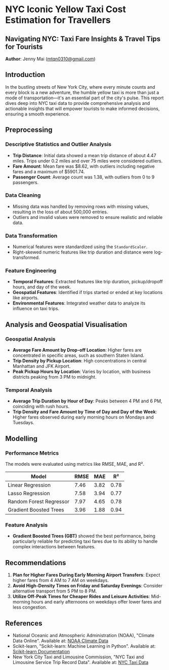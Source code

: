 # NYC Iconic Yellow Taxi Cost Estimation for Travellers

## Navigating NYC: Taxi Fare Insights & Travel Tips for Tourists

**Author**: Jenny Mai (mtqn0310@gmail.com)

## Introduction

In the bustling streets of New York City, where every minute counts and every block is a new adventure, the humble yellow taxi is more than just a mode of transportation—it's an essential part of the city's pulse. This report dives deep into NYC taxi data to provide comprehensive analysis and actionable insights that will empower tourists to make informed decisions, ensuring a smooth experience.

## Preprocessing

### Descriptive Statistics and Outlier Analysis

- **Trip Distance**: Initial data showed a mean trip distance of about 4.47 miles. Trips under 0.2 miles and over 75 miles were considered outliers.
- **Fare Amount**: Mean fare was $8.62, with outliers including negative fares and a maximum of $5901.74.
- **Passenger Count**: Average count was 1.38, with outliers from 0 to 9 passengers.

### Data Cleaning

- Missing data was handled by removing rows with missing values, resulting in the loss of about 500,000 entries.
- Outliers and invalid values were removed to ensure realistic and reliable data.

### Data Transformation

- Numerical features were standardized using the `StandardScaler`.
- Right-skewed numeric features like trip duration and distance were log-transformed.

### Feature Engineering

- **Temporal Features**: Extracted features like trip duration, pickup/dropoff hours, and day of the week.
- **Geospatial Features**: Identified if trips started or ended at key locations like airports.
- **Environmental Features**: Integrated weather data to analyze its influence on taxi trips.

## Analysis and Geospatial Visualisation

### Geospatial Analysis

- **Average Fare Amount by Drop-off Location**: Higher fares are concentrated in specific areas, such as southern Staten Island.
- **Trip Density by Pickup Location**: High concentrations in central Manhattan and JFK Airport.
- **Peak Pickup Hours by Location**: Varies by location, with business districts peaking from 3 PM to midnight.

### Temporal Analysis

- **Average Trip Duration by Hour of Day**: Peaks between 4 PM and 6 PM, coinciding with rush hours.
- **Trip Density and Fare Amount by Time of Day and Day of the Week**: Higher fares observed during early morning hours on Mondays and Tuesdays.

## Modelling

### Performance Metrics

The models were evaluated using metrics like RMSE, MAE, and R².

| Model                  | RMSE | MAE  | R²  |
|------------------------|------|------|-----|
| Linear Regression      | 7.46 | 3.82 | 0.78|
| Lasso Regression       | 7.58 | 3.94 | 0.77|
| Random Forest Regressor| 7.97 | 4.65 | 0.78|
| Gradient Boosted Trees | 3.96 | 1.88 | 0.94|

### Feature Analysis

- **Gradient Boosted Trees (GBT)** showed the best performance, being particularly reliable for predicting taxi fares due to its ability to handle complex interactions between features.

## Recommendations

1. **Plan for Higher Fares During Early Morning Airport Transfers**: Expect higher fares from 4 AM to 7 AM on weekdays.
2. **Avoid High-Density Times on Friday and Saturday Evenings**: Consider alternative transport from 5 PM to 8 PM.
3. **Utilize Off-Peak Times for Cheaper Rides and Leisure Activities**: Mid-morning hours and early afternoons on weekdays offer lower fares and less congestion.

## References

- National Oceanic and Atmospheric Administration (NOAA), "Climate Data Online". Available at: [NOAA Climate Data](https://www.weather.gov/wrh/Climate?wfo=okx)
- Scikit-learn, "Scikit-learn: Machine Learning in Python". Available at: [Scikit-learn Documentation](https://scikit-learn.org/stable/documentation.html)
- New York City Taxi and Limousine Commission, "NYC Taxi and Limousine Service Trip Record Data". Available at: [NYC Taxi Data](https://www.nyc.gov/site/tlc/about/tlc-trip-record-data.page)
